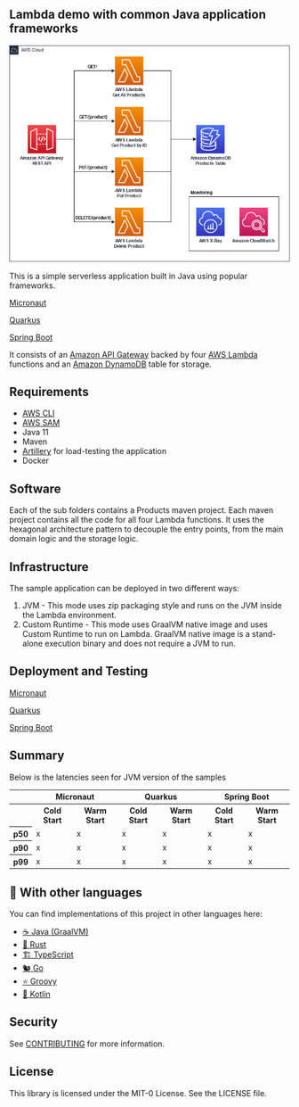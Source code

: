 ## Lambda demo with common Java application frameworks

<p align="center">
  <img src="imgs/diagram.jpg" alt="Architecture diagram"/>
</p>

This is a simple serverless application built in Java using popular frameworks. 

[Micronaut](https://micronaut.io/)

[Quarkus](https://quarkus.io/)

[Spring Boot](https://spring.io/projects/spring-boot)


It consists of an [Amazon API Gateway](https://aws.amazon.com/api-gateway/) backed by four [AWS Lambda](https://aws.amazon.com/lambda/)
functions and an [Amazon DynamoDB](https://aws.amazon.com/dynamodb/) table for storage.

## Requirements

- [AWS CLI](https://aws.amazon.com/cli/)
- [AWS SAM](https://aws.amazon.com/serverless/sam/)
- Java 11
- Maven
- [Artillery](https://www.artillery.io/) for load-testing the application
- Docker

## Software

Each of the sub folders contains a Products maven project. Each maven project contains all the code for all four
Lambda functions. It uses the hexagonal architecture pattern to decouple the entry points, from the main domain logic
and the storage logic.

## Infrastructure

The sample application can be deployed in two different ways:
1. JVM - This mode uses zip packaging style and runs on the JVM inside the Lambda environment.
2. Custom Runtime - This mode uses GraalVM native image and uses Custom Runtime to run on Lambda. 
   GraalVM native image is a stand-alone execution binary and does not require a JVM to run.

## Deployment and Testing

[Micronaut](micronaut)

[Quarkus](quarkus)

[Spring Boot](springboot)

## Summary

Below is the latencies seen for JVM version of the samples

<table class="table-bordered">
        <tr>
            <th colspan="1" style="horizontal-align : middle;text-align:center;"></th>
            <th colspan="2" style="horizontal-align : middle;text-align:center;">Micronaut</th>
            <th colspan="2" style="horizontal-align : middle;text-align:center;">Quarkus</th>
            <th colspan="2" style="horizontal-align : middle;text-align:center;">Spring Boot</th>           
        </tr>
        <tr>
            <th></th>
            <th scope="col">Cold Start</th>
            <th scope="col">Warm Start</th>
            <th scope="col">Cold Start</th>
            <th scope="col">Warm Start</th>
            <th scope="col">Cold Start</th>
            <th scope="col">Warm Start</th>
        </tr>        
        <tr>
            <th>p50</th>
            <td>x</td>
            <td>x</td>
            <td>x</td>
            <td>x</td>
            <td>x</td>
            <td>x</td>
        </tr>
        <tr>
            <th>p90</th>
            <td>x</td>
            <td>x</td>
            <td>x</td>
            <td>x</td>
            <td>x</td>
            <td>x</td>            
        </tr>
        <tr>
            <th>p99</th>
            <td>x</td>
            <td>x</td>
            <td>x</td>
            <td>x</td>
            <td>x</td>
            <td>x</td>            
        </tr>
    </table>



## 👀 With other languages

You can find implementations of this project in other languages here:

* [☕ Java (GraalVM)](https://github.com/aws-samples/serverless-graalvm-demo)
* [🦀 Rust](https://github.com/aws-samples/serverless-rust-demo)
* [🏗️ TypeScript](https://github.com/aws-samples/serverless-typescript-demo)
* [🐿️ Go](https://github.com/aws-samples/serverless-go-demo)
* [⭐ Groovy](https://github.com/aws-samples/serverless-groovy-demo)
* [🤖 Kotlin](https://github.com/aws-samples/serverless-kotlin-demo)

## Security

See [CONTRIBUTING](CONTRIBUTING.md#security-issue-notifications) for more information.

## License

This library is licensed under the MIT-0 License. See the LICENSE file.

